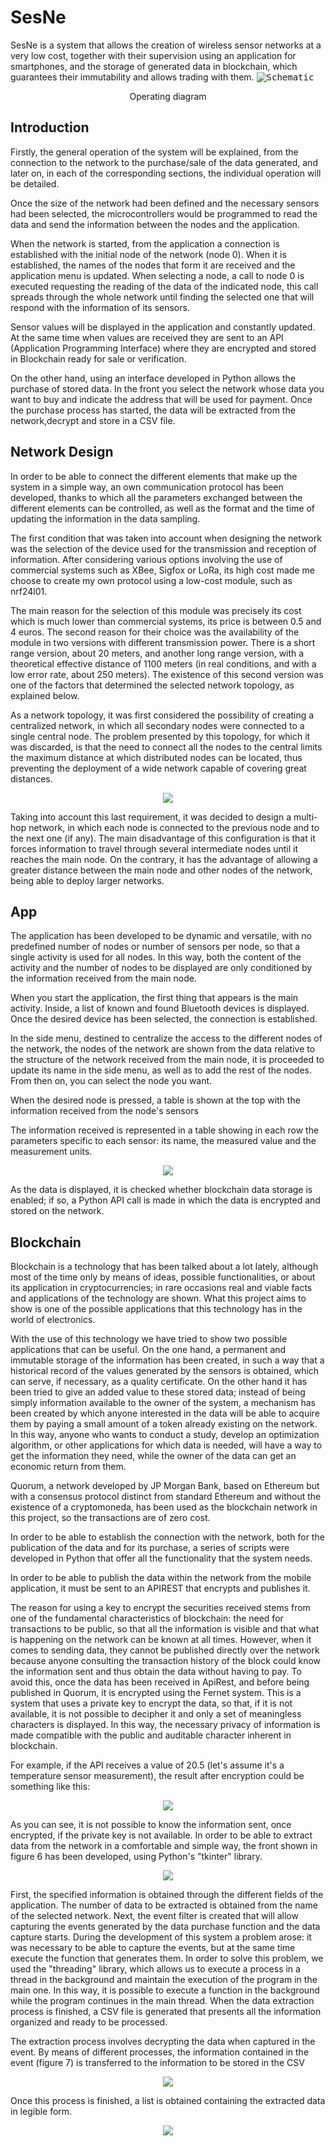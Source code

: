 # SesNe
SesNe is a system that allows the creation of wireless sensor networks at a very low cost, together with their supervision using an application for smartphones, and the storage of generated data in blockchain, which guarantees their immutability and allows trading with them.
<kbd>
![Schematic](Documentation%20(Spanish)/Schematic.jpg)
</kbd>
<p align="center">Operating diagram</p>

## Introduction
Firstly, the general operation of the system will be explained, from the connection to the network to the purchase/sale of the data generated, and later on, in each of the corresponding sections, the individual operation will be detailed.

Once the size of the network had been defined and the necessary sensors had been selected, the microcontrollers would be programmed to read the data and send the information between the nodes and the application.

When the network is started, from the application a connection is established with the initial node of the network (node 0). When it is established, the names of the nodes that form it are received and the application menu is updated. When selecting a node, a call to node 0 is executed requesting the reading of the data of the indicated node, this call spreads through the whole network until finding the selected one that will respond with the information of its sensors.

Sensor values will be displayed in the application and constantly updated. At the same time when values are received they are sent to an API (Application Programming Interface) where they are encrypted and stored in Blockchain ready for sale or verification.

On the other hand, using an interface developed in Python allows the purchase of stored data. In the front you select the network whose data you want to buy and indicate the address that will be used for payment. Once the purchase process has started, the data will be extracted from the network,decrypt and store in a CSV file.



## Network Design
In order to be able to connect the different elements that make up the system in a simple way, an own communication protocol has been developed, thanks to which all the parameters exchanged between the different elements can be controlled, as well as the format and the time of updating the information in the data sampling.

The first condition that was taken into account when designing the network was the selection of the device used for the transmission and reception of information. After considering various options involving the use of commercial systems such as XBee, Sigfox or LoRa, its high cost made me choose to create my own protocol using a low-cost module, such as nrf24l01.

The main reason for the selection of this module was precisely its cost which is much lower than commercial systems, its price is between 0.5 and 4 euros. The second reason for their choice was the availability of the module in two versions with different transmission power. There is a short range version, about 20 meters, and another long range version, with a theoretical effective distance of 1100 meters (in real conditions, and with a low error rate, about 250 meters). The existence of this second version was one of the factors that determined the selected network topology, as explained below.

As a network topology, it was first considered the possibility of creating a centralized network, in which all secondary nodes were connected to a single central node. The problem presented by this topology, for which it was discarded, is that the need to connect all the nodes to the central limits the maximum distance at which distributed nodes can be located, thus preventing the deployment of a wide network capable of covering great distances.


<p align="center">
  <img src="https://github.com/arilucea/SesNe/blob/master/Documentation%20(Spanish)/ImagesReadme/sensornetwork.png">
</p>

Taking into account this last requirement, it was decided to design a multi-hop network, in which each node is connected to the previous node and to the next one (if any). The main disadvantage of this configuration is that it forces information to travel through several intermediate nodes until it reaches the main node. On the contrary, it has the advantage of allowing a greater distance between the main node and other nodes of the network, being able to deploy larger networks.


## App
The application has been developed to be dynamic and versatile, with no predefined number of nodes or number of sensors per node, so that a single activity is used for all nodes. In this way, both the content of the activity and the number of nodes to be displayed are only conditioned by the information received from the main node.

When you start the application, the first thing that appears is the main activity. Inside, a list of known and found Bluetooth devices is displayed. Once the desired device has been selected, the connection is established.

In the side menu, destined to centralize the access to the different nodes of the network, the nodes of the network are shown from the data relative to the structure of the network received from the main node, it is proceeded to update its name in the side menu, as well as to add the rest of the nodes. From then on, you can select the node you want.

When the desired node is pressed, a table is shown at the top with the information received from the node's sensors

The information received is represented in a table showing in each row the parameters specific to each sensor: its name, the measured value and the measurement units.

<p align="center">
  <img src="https://github.com/arilucea/SesNe/blob/master/Documentation%20(Spanish)/ImagesReadme/app.jpg">
</p>

As the data is displayed, it is checked whether blockchain data storage is enabled; if so, a Python API call is made in which the data is encrypted and stored on the network.


## Blockchain
Blockchain is a technology that has been talked about a lot lately, although most of the time only by means of ideas, possible functionalities, or about its application in cryptocurrencies; in rare occasions real and viable facts and applications of the technology are shown. What this project aims to show is one of the possible applications that this technology has in the world of electronics.

With the use of this technology we have tried to show two possible applications that can be useful. On the one hand, a permanent and immutable storage of the information has been created, in such a way that a historical record of the values generated by the sensors is obtained, which can serve, if necessary, as a quality certificate. On the other hand it has been tried to give an added value to these stored data; instead of being simply information available to the owner of the system, a mechanism has been created by which anyone interested in the data will be able to acquire them by paying a small amount of a token already existing on the network. In this way, anyone who wants to conduct a study, develop an optimization algorithm, or other applications for which data is needed, will have a way to get the information they need, while the owner of the data can get an economic return from them.

Quorum, a network developed by JP Morgan Bank, based on Ethereum but with a consensus protocol distinct from standard Ethereum and without the existence of a cryptomoneda, has been used as the blockchain network in this project, so the transactions are of zero cost.

In order to be able to establish the connection with the network, both for the publication of the data and for its purchase, a series of scripts were developed in Python that offer all the functionality that the system needs.

In order to be able to publish the data within the network from the mobile application, it must be sent to an APIREST that encrypts and publishes it.

The reason for using a key to encrypt the securities received stems from one of the fundamental characteristics of blockchain: the need for transactions to be public, so that all the information is visible and that what is happening on the network can be known at all times. However, when it comes to sending data, they cannot be published directly over the network because anyone consulting the transaction history of the block could know the information sent and thus obtain the data without having to pay. To avoid this, once the data has been received in ApiRest, and before being published in Quorum, it is encrypted using the Fernet system. This is a system that uses a private key to encrypt the data, so that, if it is not available, it is not possible to decipher it and only a set of meaningless characters is displayed. In this way, the necessary privacy of information is made compatible with the public and auditable character inherent in blockchain.

For example, if the API receives a value of 20.5 (let's assume it's a temperature sensor measurement), the result after encryption could be something like this:

<p align="center">
  <img src="https://github.com/arilucea/SesNe/blob/master/Documentation%20(Spanish)/ImagesReadme/encripteddata.png">
</p>

As you can see, it is not possible to know the information sent, once encrypted, if the private key is not available.
In order to be able to extract data from the network in a comfortable and simple way, the front shown in figure 6 has been developed, using Python's "tkinter" library.

<p align="center">
  <img src="https://github.com/arilucea/SesNe/blob/master/Documentation%20(Spanish)/ImagesReadme/front.png">
</p>

First, the specified information is obtained through the different fields of the application. The number of data to be extracted is obtained from the name of the selected network. Next, the event filter is created that will allow capturing the events generated by the data purchase function and the data capture starts. During the development of this system a problem arose: it was necessary to be able to capture the events, but at the same time execute the function that generates them. In order to solve this problem, we used the "threading" library, which allows us to execute a process in a thread in the background and maintain the execution of the program in the main one. In this way, it is possible to execute a function in the background while the program continues in the main thread. When the data extraction process is finished, a CSV file is generated that presents all the information organized and ready to be processed.

The extraction process involves decrypting the data when captured in the event. By means of different processes, the information contained in the event (figure 7) is transferred to the information to be stored in the CSV

<p align="center">
  <img src="https://github.com/arilucea/SesNe/blob/master/Documentation%20(Spanish)/ImagesReadme/event.png">
</p>

Once this process is finished, a list is obtained containing the extracted data in legible form.

<p align="center">
  <img src="https://github.com/arilucea/SesNe/blob/master/Documentation%20(Spanish)/ImagesReadme/result.png">
</p>
